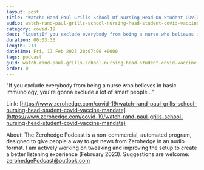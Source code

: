 ```yaml
---
layout: post
title: "Watch: Rand Paul Grills School Of Nursing Head On Student COVID Vaccine Mandate"
audio: watch-rand-paul-grills-school-nursing-head-student-covid-vaccine-mandate-0
category: covid-19
desc: "&quot;If you exclude everybody from being a nurse who believes in basic immunology, you're gonna exclude a lot of smart people...&quot;"
duration: 00:03:33
length: 213
datetime: Fri, 17 Feb 2023 20:07:00 +0000
tags: podcast
guid: watch-rand-paul-grills-school-nursing-head-student-covid-vaccine-mandate-0
order: 0
---
```

&quot;If you exclude everybody from being a nurse who believes in basic immunology, you're gonna exclude a lot of smart people...&quot;

Link: [https://www.zerohedge.com/covid-19/watch-rand-paul-grills-school-nursing-head-student-covid-vaccine-mandate](https://www.zerohedge.com/covid-19/watch-rand-paul-grills-school-nursing-head-student-covid-vaccine-mandate)

About: The Zerohedge Podcast is a non-commercial, automated program, designed to give people a way to get news from Zerohedge in an audio format.  I am actively working on tweaking and improving the setup to create a better listening experience (February 2023).  Suggestions are welcome: [zerohedgePodcast@outlook.com](mailto:zerohedgePodcast@outlook.com)